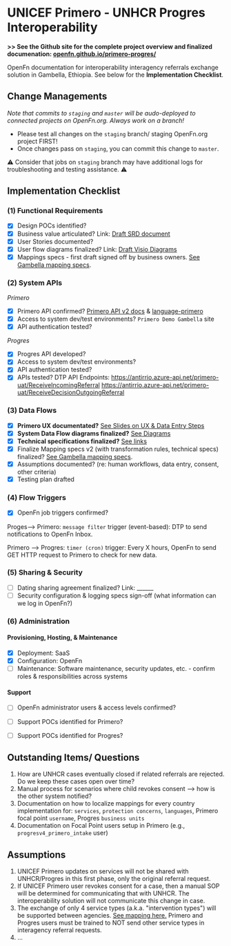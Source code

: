 # UNICEF Primero - UNHCR Progres Interoperability 

**>> See the Github site for the complete project overview and finalized documenation: [openfn.github.io/primero-progres/](https://openfn.github.io/primero-progres/)** 

OpenFn documentation for interoperability interagency referrals exchange solution in Gambella, Ethiopia. See below for the **Implementation Checklist**. 

## Change Managements
*Note that commits to `staging` and `master` will be audo-deployed to connected projects on OpenFn.org. Always work on a branch!*

- Please test all changes on the `staging` branch/ staging OpenFn.org project FIRST! 
- Once changes pass on `staging`, you can commit this change to `master`. 

⚠️ Consider that jobs on `staging` branch may have additional logs for troubleshooting and testing assistance. ⚠️


## Implementation Checklist
### (1) Functional Requirements
- [x] Design POCs identified? 
- [x] Business value articulated? Link: [Draft SRD document](https://unhcr365.sharepoint.com/:w:/r/teams/Project-I-UNICEF/_layouts/15/Doc.aspx?sourcedoc=%7B6C92757A-CA36-4ADE-92A7-F9A9304AFA0C%7D&file=SRD_DTP_PRIMERO_draft.docx&action=default&mobileredirect=true)
- [x] User Stories documented? 
- [x] User flow diagrams finalized? Link: [Draft Visio Diagrams](https://unhcr365.sharepoint.com/teams/Project-I-UNICEF/Shared%20Documents/Forms/AllItems.aspx?FolderCTID=0x012000FE55EBBDFA20F3418A44FE405F074C05&viewid=183bd8b2%2D9833%2D4e49%2D865a%2D3103fd2ef066&id=%2Fteams%2FProject%2DI%2DUNICEF%2FShared%20Documents%2FGeneral%2FBusiness%20Analysis%2FProcess)
- [x] Mappings specs - first draft signed off by business owners. [See Gambella mapping specs](https://docs.google.com/spreadsheets/d/1j5bVbg1-c3Pwyx3DiALxaOD4ulGTEdEGJCrgu2DVT38/edit#gid=1470043016).

### (2) System APIs
_Primero_
- [x] Primero API confirmed? [Primero API v2 docs](https://github.com/primeroIMS/primero/tree/development_v2/app/controllers/api) & [language-primero](https://github.com/OpenFn/language-primero)
- [x] Access to system dev/test environments? `Primero Demo Gambella` site
- [x] API authentication tested? 

_Progres_
- [x] Progres API developed? 
- [x] Access to system dev/test environments? 
- [x] API authentication tested? 
- [x] APIs tested? 
DTP API Endpoints: 
https://antirrio.azure-api.net/primero-uat/ReceiveIncomingReferral
https://antirrio.azure-api.net/primero-uat/ReceiveDecisionOutgoingReferral

### (3) Data Flows
- [x] **Primero UX documentated?** [See Slides on UX & Data Entry Steps](https://docs.google.com/presentation/d/1H9ncQvGcWrT6nVn--wAYKxjNIzKoMt7IkbFiEc1_F6s/edit?usp=sharing)
- [x] **System Data Flow diagrams finalized?** [See Diagrams](https://docs.google.com/presentation/d/1S_BuMzJ2MzcvJCoHUPWxkfwYkFP-V-ValIWH4EP3Cj8/edit)
- [x] **Technical specifications finalized?** [See links](https://docs.google.com/document/d/1my6LFr6Fq98wG3dDcURcl9THBrWG7hHLurchJC59Zos/edit?usp=sharing)
- [x] Finalize Mapping specs v2 (with transformation rules, technical specs) finalized? [See Gambella mapping specs](https://docs.google.com/spreadsheets/d/1j5bVbg1-c3Pwyx3DiALxaOD4ulGTEdEGJCrgu2DVT38/edit#gid=1470043016).
- [x] Assumptions documented? (re: human workflows, data entry, consent, other criteria)
- [x] Testing plan drafted 

### (4) Flow Triggers
- [x] OpenFn job triggers confirmed?

Proges--> Primero: `message filter` trigger (event-based): DTP to send notifications to OpenFn Inbox. 

Primero --> Progres: `timer (cron)` trigger: Every X hours, OpenFn to send GET HTTP request to Primero to check for new data. 

### (5) Sharing & Security
- [ ] Dating sharing agreement finalized? Link: ______
- [ ] Security configuration & logging specs sign-off (what information can we log in OpenFn?)

### (6) Administration
#### Provisioning, Hosting, & Maintenance
- [x] Deployment: SaaS
- [x] Configuration: OpenFn
- [ ] Maintenance: Software maintenance, security updates, etc. - confirm roles & responsibilities across systems 

#### Support
- [ ] OpenFn administrator users & access levels confirmed? 
- [ ] Support POCs identified for Primero? 
- [ ] Support POCs identified for Progres? 


## Outstanding Items/ Questions
1. How are UNHCR cases eventually closed if related referrals are rejected. Do we keep these cases open over time? 
2. Manual process for scenarios where child revokes consent --> how is the other system notified? 
3. Documentation on how to localize mappings for every country implementation for: `services`, `protection concerns`, `languages`, Primero focal point `username`, Progres `business units` 
4. Documentation on Focal Point users setup in Primero (e.g., `progresv4_primero_intake` user)


## Assumptions
1. UNICEF Primero updates on services will not be shared with UNHCR/Progres in this first phase, only the original referral request. 
2. If UNICEF Primero user revokes consent for a case, then a manual SOP will be determined for communicating that with UNHCR. The interoperability solution will not communicate this change in case. 
3. The exchange of only 4 service types (a.k.a. "intervention types") will be supported between agencies. [See mapping here.](https://docs.google.com/spreadsheets/d/1ieoiGsdGuOA1E3jbw0lWkW-H-V9RzrtxYUdrRsHpOF4/edit#gid=284761480) Primero and Progres users must be trained to NOT send other service types in interagency referral requests. 
4. ... 
